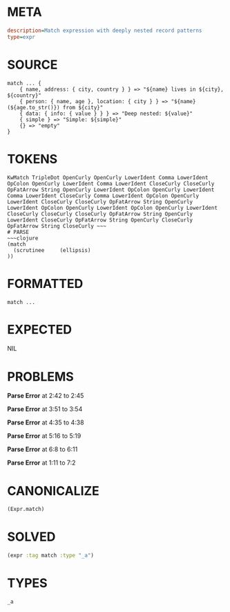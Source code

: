 # META
~~~ini
description=Match expression with deeply nested record patterns
type=expr
~~~
# SOURCE
~~~roc
match ... {
    { name, address: { city, country } } => "${name} lives in ${city}, ${country}"
    { person: { name, age }, location: { city } } => "${name} (${age.to_str()}) from ${city}"
    { data: { info: { value } } } => "Deep nested: ${value}"
    { simple } => "Simple: ${simple}"
    {} => "empty"
}
~~~
# TOKENS
~~~text
KwMatch TripleDot OpenCurly OpenCurly LowerIdent Comma LowerIdent OpColon OpenCurly LowerIdent Comma LowerIdent CloseCurly CloseCurly OpFatArrow String OpenCurly LowerIdent OpColon OpenCurly LowerIdent Comma LowerIdent CloseCurly Comma LowerIdent OpColon OpenCurly LowerIdent CloseCurly CloseCurly OpFatArrow String OpenCurly LowerIdent OpColon OpenCurly LowerIdent OpColon OpenCurly LowerIdent CloseCurly CloseCurly CloseCurly OpFatArrow String OpenCurly LowerIdent CloseCurly OpFatArrow String OpenCurly CloseCurly OpFatArrow String CloseCurly ~~~
# PARSE
~~~clojure
(match
  (scrutinee     (ellipsis)
))
~~~
# FORMATTED
~~~roc
match ...
~~~
# EXPECTED
NIL
# PROBLEMS
**Parse Error**
at 2:42 to 2:45

**Parse Error**
at 3:51 to 3:54

**Parse Error**
at 4:35 to 4:38

**Parse Error**
at 5:16 to 5:19

**Parse Error**
at 6:8 to 6:11

**Parse Error**
at 1:11 to 7:2

# CANONICALIZE
~~~clojure
(Expr.match)
~~~
# SOLVED
~~~clojure
(expr :tag match :type "_a")
~~~
# TYPES
~~~roc
_a
~~~
